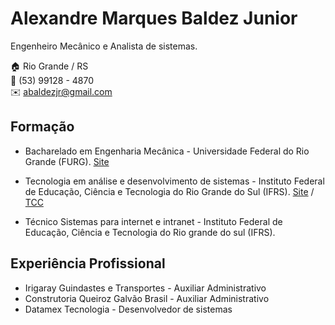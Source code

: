 # Alexandre Marques Baldez Junior
Engenheiro Mecânico e Analista de sistemas.

:house:    Rio Grande / RS <br>
:iphone:   (53) 99128 - 4870 <br>
:envelope: abaldezjr@gmail.com

## Formação
* Bacharelado em Engenharia Mecânica - Universidade Federal do Rio Grande (FURG). [Site](https://ee.furg.br/graduacao/engenharia-mecanica-empresarial)

* Tecnologia em análise e desenvolvimento de sistemas - Instituto Federal de Educação, Ciência e Tecnologia do Rio Grande do Sul (IFRS). [Site](http://divcomp.riogrande.ifrs.edu.br/superior) / [TCC](https://github.com/abaldezjr/abaldezjr/blob/main/Sistema%20Inteligente%20de%20Monitoramento%20de%20Frotas%20de%20Ônibus.pdf)

* Técnico Sistemas para internet e intranet - Instituto Federal de Educação, Ciência e Tecnologia do Rio grande do sul (IFRS).

## Experiência Profissional
* Irigaray Guindastes e Transportes - Auxiliar Administrativo
* Construtoria Queiroz Galvão Brasil - Auxiliar Administrativo
* Datamex Tecnologia - Desenvolvedor de sistemas